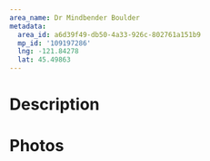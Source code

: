 ```yaml
---
area_name: Dr Mindbender Boulder
metadata:
  area_id: a6d39f49-db50-4a33-926c-802761a151b9
  mp_id: '109197286'
  lng: -121.84278
  lat: 45.49863
---
```

# Description

# Photos

